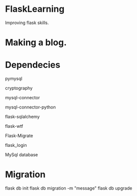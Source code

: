 # FlaskLearning


Improving flask skills.

# Making a blog.



# Dependecies

pymysql

cryptography

mysql-connector

mysql-connector-python

flask-sqlalchemy

flask-wtf

Flask-Migrate

flask_login

MySql database



# Migration
flask db init
flask db migration -m "message"
flask db upgrade